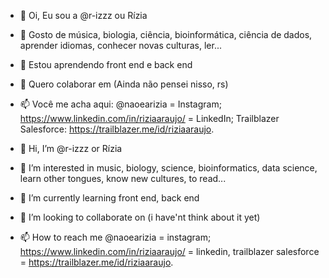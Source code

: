 - 👋 Oi, Eu sou a @r-izzz ou Rízia
- 👀 Gosto de música, biologia, ciência, bioinformática, ciência de dados, aprender idiomas, conhecer novas culturas, ler...
- 🌱 Estou aprendendo front end e back end
- 💞️ Quero colaborar em (Ainda não pensei nisso, rs)
- 📫 Você me acha aqui: @naoearizia = Instagram; https://www.linkedin.com/in/riziaaraujo/ = LinkedIn; Trailblazer Salesforce: https://trailblazer.me/id/riziaaraujo.

- 👋 Hi, I’m @r-izzz or Rízia
- 👀 I’m interested in music, biology, science, bioinformatics, data science, learn other tongues, know new cultures, to read...
- 🌱 I’m currently learning front end, back end
- 💞️ I’m looking to collaborate on (i have'nt think about it yet)
- 📫 How to reach me @naoearizia = instagram; https://www.linkedin.com/in/riziaaraujo/ = linkedin, trailblazer salesforce = https://trailblazer.me/id/riziaaraujo.

<!---
r-izzz/r-izzz is a ✨ special ✨ repository because its `README.md` (this file) appears on your GitHub profile.
You can click the Preview link to take a look at your changes.
--->
